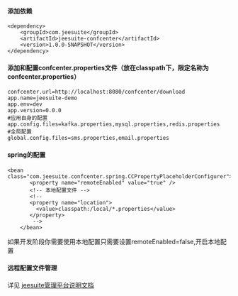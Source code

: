 #### 添加依赖
```
<dependency>
	<groupId>com.jeesuite</groupId>
	<artifactId>jeesuite-confcenter</artifactId>
	<version>1.0.0-SNAPSHOT</version>
</dependency>
```
#### 添加和配置confcenter.properties文件（放在classpath下，限定名称为confcenter.properties）
```
confcenter.url=http://localhost:8080/confcenter/download
app.name=jeesuite-demo
app.env=dev
app.version=0.0.0
#应用自身的配置
app.config.files=kafka.properties,mysql.properties,redis.properties
#全局配置
global.config.files=sms.properties,email.properties
```
#### spring的配置
```
<bean class="com.jeesuite.confcenter.spring.CCPropertyPlaceholderConfigurer">
	   <property name="remoteEnabled" value="true" />
	   <!-- 本地配置文件 -->
	   <!-- 
	   <property name="location">
         <value>classpath:/local/*.properties</value>
       </property>
        -->
	</bean>
```
如果开发阶段你需要使用本地配置只需要设置remoteEnabled=false,开启本地配置

#### 远程配置文件管理
详见 [jeesuite管理平台说明文档](./admin.md)
